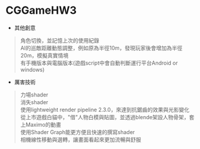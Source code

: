 # CGGameHW3

* 其他創意
> 角色切換，並記憶上次的使用紀錄\
> AI的巡敵距離動態調整，例如原為半徑10m，發現玩家後會增加為半徑20m，模擬真實情境\
> 有手機版本與電腦版本(遊戲script中會自動判斷運行平台Android or windows)

* 厲害技術
> 力場shader\
> 消失shader\
> 使用lightweight render pipeline 2.3.0，來達到抗鋸齒的效果與光影變化\
> 從上市遊戲白貓中，"借"人物白模與貼圖，並透過blende架設人物骨架，套上Maximo的動畫\
> 使用Shader Graph能更方便且快速的撰寫shader\
> 相機線性移動與選轉，讓畫面看起來更加流暢與舒服